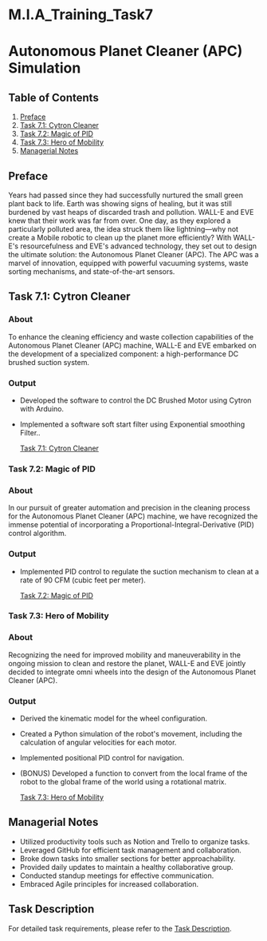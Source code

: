 # M.I.A_Training_Task7


# Autonomous Planet Cleaner (APC) Simulation

## Table of Contents
1. [Preface](#preface)
2. [Task 7.1: Cytron Cleaner](#task-71-cytron-cleaner)
3. [Task 7.2: Magic of PID](#task-72-magic-of-pid)
4. [Task 7.3: Hero of Mobility](#task-73-hero-of-mobility)
5. [Managerial Notes](#managerial-notes)

## Preface
Years had passed since they had successfully nurtured the small green plant back to life. Earth was showing signs of healing, but it was still burdened by vast heaps of discarded trash and pollution. WALL-E and EVE knew that their work was far from over. One day, as they explored a particularly polluted area, the idea struck them like lightning—why not create a Mobile robotic to clean up the planet more efficiently? With WALL-E's resourcefulness and EVE's advanced technology, they set out to design the ultimate solution: the Autonomous Planet Cleaner (APC). The APC was a marvel of innovation, equipped with powerful vacuuming systems, waste sorting mechanisms, and state-of-the-art sensors.

## Task 7.1: Cytron Cleaner
### About
To enhance the cleaning efficiency and waste collection capabilities of the Autonomous Planet Cleaner (APC) machine, WALL-E and EVE embarked on the development of a specialized component: a high-performance DC brushed suction system.

### Output
- Developed the software to control the DC Brushed Motor using Cytron with Arduino.
- Implemented a software soft start filter using Exponential smoothing Filter..
  
  [Task 7.1: Cytron Cleaner](https://github.com/asserelzeki6/M.I.A_Training_Task7/tree/Task-7.1)

### Task 7.2: Magic of PID
### About
In our pursuit of greater automation and precision in the cleaning process for the Autonomous Planet Cleaner (APC) machine, we have recognized the immense potential of incorporating a Proportional-Integral-Derivative (PID) control algorithm.

### Output
- Implemented PID control to regulate the suction mechanism to clean at a rate of 90 CFM (cubic feet per meter).
  
  [Task 7.2: Magic of PID](https://github.com/asserelzeki6/M.I.A_Training_Task7/tree/Task-7.2)

### Task 7.3: Hero of Mobility
### About
Recognizing the need for improved mobility and maneuverability in the ongoing mission to clean and restore the planet, WALL-E and EVE jointly decided to integrate omni wheels into the design of the Autonomous Planet Cleaner (APC).

### Output
- Derived the kinematic model for the wheel configuration.
- Created a Python simulation of the robot's movement, including the calculation of angular velocities for each motor.
- Implemented positional PID control for navigation.
- (BONUS) Developed a function to convert from the local frame of the robot to the global frame of the world using a rotational matrix.
  
  [Task 7.3: Hero of Mobility](https://github.com/asserelzeki6/M.I.A_Training_Task7/tree/Task-7.3)

## Managerial Notes
- Utilized productivity tools such as Notion and Trello to organize tasks.
- Leveraged GitHub for efficient task management and collaboration.
- Broke down tasks into smaller sections for better approachability.
- Provided daily updates to maintain a healthy collaborative group.
- Conducted standup meetings for effective communication.
- Embraced Agile principles for increased collaboration.

## Task Description
For detailed task requirements, please refer to the [Task Description](https://drive.google.com/file/d/1xwRPYvxFd_NoIq4Z7QiD3j5hEBikX-Ji/view?fbclid=IwAR2R-_gCzkmUpyhWKuSNMSxKlkIAuA3LDkJOqlWY7j7bpyeysAGZqtkNoZE).
